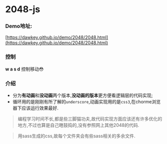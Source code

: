 # 2048-js

### Demo地址:
[https://dawkey.github.io/demo/2048/2048.html](https://dawkey.github.io/demo/2048/2048.html)

### 控制
**w a s d** 控制移动:flushed:


### 介绍
* 分为**有动画**和**没动画**两个版本,**没动画的版本**更方便看逻辑层的代码实现;
* 循环用的是刚刚有所了解的`underscore`,动画实现用的是`css3`,在chorme浏览器下应该运行效果最好.

> 编程学习时间不长,都是些三脚猫功夫,故代码实现方面应该还有许多优化的地方,不过也算是自己瞎鼓捣的,没有参照网上其他2048的代码.

> 用sass生成的css,故每个文件夹会有些sass相关的多余文件.
